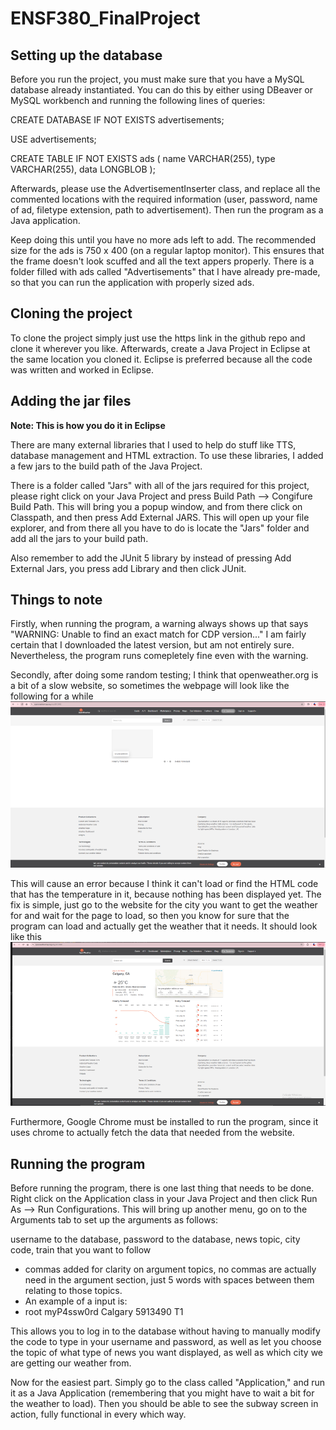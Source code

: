 # ENSF380_FinalProject

## Setting up the database

Before you run the project, you must make sure that you have a MySQL database already instantiated.
You can do this by either using DBeaver or MySQL workbench and running the following lines of queries:

CREATE DATABASE IF NOT EXISTS advertisements;

USE advertisements;

CREATE TABLE IF NOT EXISTS ads (
    name VARCHAR(255),
    type VARCHAR(255),
    data LONGBLOB
);

Afterwards, please use the AdvertisementInserter class, and replace all the commented locations with
the required information (user, password, name of ad, filetype extension, path to advertisement). Then run the program as a Java application.

Keep doing this until you have no more ads left to add. The recommended size for the ads is 750 x 400 (on a regular laptop monitor). This ensures that the frame doesn't look scuffed and all the text appers properly. There is a folder filled with ads called "Advertisements" that I have already pre-made, so that you can run the application with properly sized ads.

## Cloning the project

To clone the project simply just use the https link in the github repo and clone it wherever you like. Afterwards, create a Java Project in Eclipse at the same location you cloned it. Eclipse is preferred because all the code was written and worked in Eclipse. 

## Adding the jar files

**Note: This is how you do it in Eclipse**

There are many external libraries that I used to help do stuff like TTS, database management and HTML extraction. To use these libraries, I added a few jars to the build path of the Java Project. 

There is a folder called "Jars" with all of the jars required for this project, please right click on your Java Project and press Build Path --> Congifure Build Path. This will bring you a popup window, and from there click on Classpath, and then press Add External JARS. This will open up your file explorer, and from there all you have to do is locate the "Jars" folder and add all the jars to your build path.

Also remember to add the JUnit 5 library by instead of pressing Add External Jars, you press add Library and then click JUnit.

## Things to note

Firstly, when running the program, a warning always shows up that says
"WARNING: Unable to find an exact match for CDP version..."
I am fairly certain that I downloaded the latest version, but am not entirely sure. Nevertheless, the program runs comepletely fine even with the warning.

Secondly, after doing some random testing; I think that openweather.org is a bit of a slow website, so sometimes the webpage will look like the following for a while ![alt text](image.png)

This will cause an error because I think it can't load or find the HTML code that has the temperature in it, because nothing has been displayed yet. The fix is simple, just go to the website for the city you want to get the weather for and wait for the page to load, so then you know for sure that the program can load and actually get the weather that it needs. It should look like this ![alt text](image-2.png)

Furthermore, Google Chrome must be installed to run the program, since it uses chrome to actually fetch the data that needed from the website.

## Running the program

Before running the program, there is one last thing that needs to be done. Right click on the Application class in your Java Project and then click Run As --> Run Configurations. This will bring up another menu, go on to the Arguments tab to set up the arguments as follows:

username to the database, password to the database, news topic, city code, train that you want to follow

* commas added for clarity on argument topics, no commas are actually need in the argument section, just 5 words with spaces between them relating to those topics.
* An example of a input is:
* root myP4ssw0rd Calgary 5913490 T1

This allows you to log in to the database without having to manually modify the code to type in your username and password, as well as let you choose the topic of what type of news you want displayed, as well as which city we are getting our weather from.

Now for the easiest part. Simply go to the class called "Application," and run it as a Java Application (remembering that you might have to wait a bit for the weather to load). Then you should be able to see the subway screen in action, fully functional in every which way.
